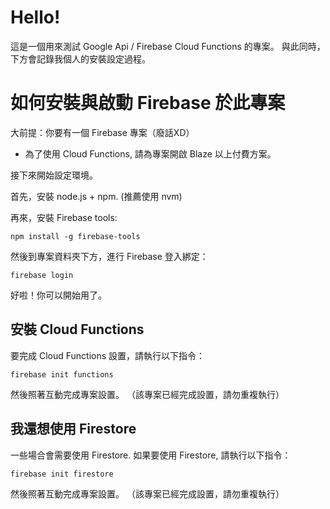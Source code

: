 # Hello!

這是一個用來測試 Google Api / Firebase Cloud Functions 的專案。
與此同時，下方會記錄我個人的安裝設定過程。

# 如何安裝與啟動 Firebase 於此專案

大前提：你要有一個 Firebase 專案（廢話XD）

- 為了使用 Cloud Functions, 請為專案開啟 Blaze 以上付費方案。

接下來開始設定環境。

首先，安裝 node.js + npm. (推薦使用 nvm)

再來，安裝 Firebase tools:

```
npm install -g firebase-tools
```

然後到專案資料夾下方，進行 Firebase 登入綁定：

```
firebase login
```

好啦！你可以開始用了。

## 安裝 Cloud Functions

要完成 Cloud Functions 設置，請執行以下指令：

```
firebase init functions
```

然後照著互動完成專案設置。
（該專案已經完成設置，請勿重複執行）


## 我還想使用 Firestore

一些場合會需要使用 Firestore.
如果要使用 Firestore, 請執行以下指令：

```
firebase init firestore
```

然後照著互動完成專案設置。
（該專案已經完成設置，請勿重複執行）
